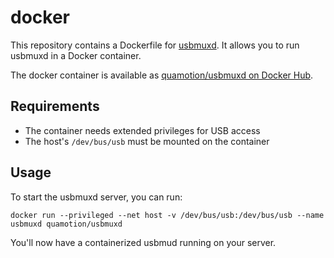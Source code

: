 # docker
This repository contains a Dockerfile for [usbmuxd](https://github.com/libimobiledevice-win32/usbmuxd). It allows you to run usbmuxd in a Docker container.

The docker container is available as [quamotion/usbmuxd on Docker Hub](https://hub.docker.com/r/quamotion/usbmuxd).

## Requirements
- The container needs extended privileges for USB access
- The host's `/dev/bus/usb` must be mounted on the container

## Usage
To start the usbmuxd server, you can run:

```
docker run --privileged --net host -v /dev/bus/usb:/dev/bus/usb --name usbmuxd quamotion/usbmuxd
```

You'll now have a containerized usbmud running on your server.
